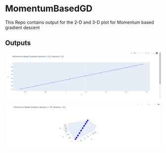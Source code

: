 # MomentumBasedGD
This Repo contains output for the 2-D and 3-D plot for Momentum based gradient descent

## Outputs
![2-D Plot of Momentum based gradient descent](https://github.com/Alkesh6/MomentumBasedGD/blob/main/2-D.png)

![3-D Plot of Momentum based graident descent](https://github.com/Alkesh6/MomentumBasedGD/blob/main/3-D.png)
